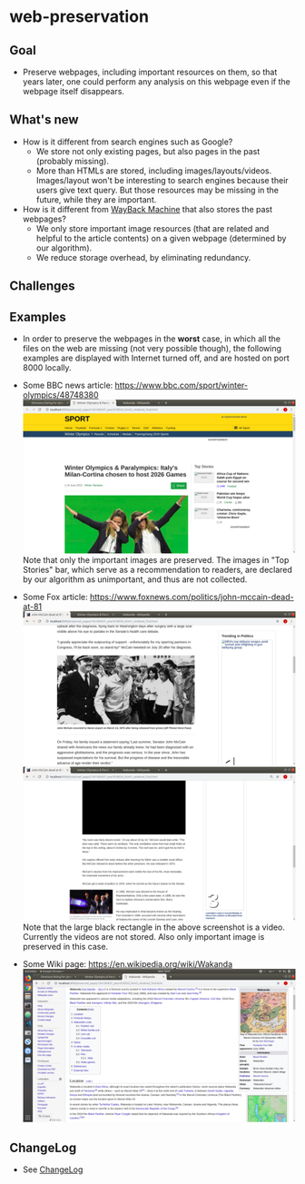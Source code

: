 # web-preservation

## Goal
- Preserve webpages, including important resources on them, so that years later, one could perform any analysis on this webpage even if the webpage itself disappears.

## What's new
- How is it different from search engines such as Google?
    - We store not only existing pages, but also pages in the past (probably missing).
    - More than HTMLs are stored, including images/layouts/videos. Images/layout won't be interesting to search engines because their users give text query. But those resources may be missing in the future, while they are important.
- How is it different from [WayBack Machine](https://archive.org/web/) that also stores the past webpages?
    - We only store important image resources (that are related and helpful to the article contents) on a given webpage (determined by our algorithm).
    - We reduce storage overhead, by eliminating redundancy.

## Challenges

## Examples
- In order to preserve the webpages in the **worst** case, in which all the files on the web are missing (not very possible though), the following examples are displayed with Internet turned off, and are hosted on port 8000 locally.
- Some BBC news article: https://www.bbc.com/sport/winter-olympics/48748380
![](screenshots/ex_bbc.png)
Note that only the important images are preserved. The images in "Top Stories" bar, which serve as a recommendation to readers, are declared by our algorithm as unimportant, and thus are not collected.

- Some Fox article: https://www.foxnews.com/politics/john-mccain-dead-at-81
![](screenshots/ex_fox1.png)
![](screenshots/ex_fox2.png)
Note that the large black rectangle in the above screenshot is  a video. Currently the videos are not stored. Also only important image is preserved in this case.

- Some Wiki page: https://en.wikipedia.org/wiki/Wakanda
![](screenshots/ex_wiki.png)


## ChangeLog
- See [ChangeLog](ChangeLog)
